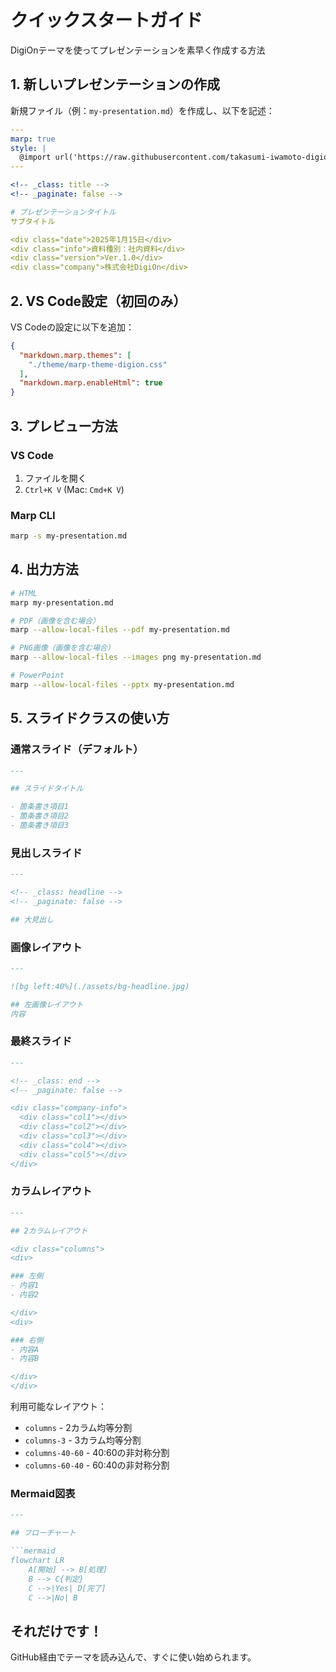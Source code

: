# クイックスタートガイド

DigiOnテーマを使ってプレゼンテーションを素早く作成する方法

## 1. 新しいプレゼンテーションの作成

新規ファイル（例：`my-presentation.md`）を作成し、以下を記述：

```yaml
---
marp: true
style: |
  @import url('https://raw.githubusercontent.com/takasumi-iwamoto-digion/marp-digion-template/main/theme/marp-theme-digion.css');
---

<!-- _class: title -->
<!-- _paginate: false -->

# プレゼンテーションタイトル
サブタイトル

<div class="date">2025年1月15日</div>
<div class="info">資料種別：社内資料</div>
<div class="version">Ver.1.0</div>
<div class="company">株式会社DigiOn</div>
```

## 2. VS Code設定（初回のみ）

VS Codeの設定に以下を追加：

```json
{
  "markdown.marp.themes": [
    "./theme/marp-theme-digion.css"
  ],
  "markdown.marp.enableHtml": true
}
```

## 3. プレビュー方法

### VS Code
1. ファイルを開く
2. `Ctrl+K V` (Mac: `Cmd+K V`)

### Marp CLI
```bash
marp -s my-presentation.md
```

## 4. 出力方法

```bash
# HTML
marp my-presentation.md

# PDF（画像を含む場合）
marp --allow-local-files --pdf my-presentation.md

# PNG画像（画像を含む場合）
marp --allow-local-files --images png my-presentation.md

# PowerPoint
marp --allow-local-files --pptx my-presentation.md
```

## 5. スライドクラスの使い方

### 通常スライド（デフォルト）
```markdown
---

## スライドタイトル

- 箇条書き項目1
- 箇条書き項目2
- 箇条書き項目3
```

### 見出しスライド
```markdown
---

<!-- _class: headline -->
<!-- _paginate: false -->

## 大見出し
```

### 画像レイアウト
```markdown
---

![bg left:40%](./assets/bg-headline.jpg)

## 左画像レイアウト
内容
```

### 最終スライド
```markdown
---

<!-- _class: end -->
<!-- _paginate: false -->

<div class="company-info">
  <div class="col1"></div>
  <div class="col2"></div>
  <div class="col3"></div>
  <div class="col4"></div>
  <div class="col5"></div>
</div>
```

### カラムレイアウト
```markdown
---

## 2カラムレイアウト

<div class="columns">
<div>

### 左側
- 内容1
- 内容2

</div>
<div>

### 右側
- 内容A
- 内容B

</div>
</div>
```

利用可能なレイアウト：
- `columns` - 2カラム均等分割
- `columns-3` - 3カラム均等分割
- `columns-40-60` - 40:60の非対称分割
- `columns-60-40` - 60:40の非対称分割

### Mermaid図表
```markdown
---

## フローチャート

```mermaid
flowchart LR
    A[開始] --> B[処理]
    B --> C{判定}
    C -->|Yes| D[完了]
    C -->|No| B
```

## それだけです！

GitHub経由でテーマを読み込んで、すぐに使い始められます。